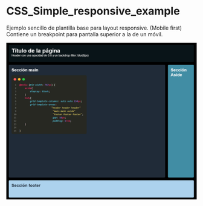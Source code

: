 # CSS_Simple_responsive_example
Ejemplo sencillo de plantilla base para layout responsive. (Mobile first)
Contiene un breakpoint para pantalla superior a la de un móvil.

![Image Alt text](media/preview.PNG "preview")
